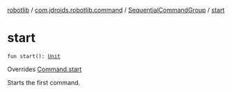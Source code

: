 [robotlib](../../index.md) / [com.jdroids.robotlib.command](../index.md) / [SequentialCommandGroup](index.md) / [start](./start.md)

# start

`fun start(): `[`Unit`](https://kotlinlang.org/api/latest/jvm/stdlib/kotlin/-unit/index.html)

Overrides [Command.start](../-command/start.md)

Starts the first command.

